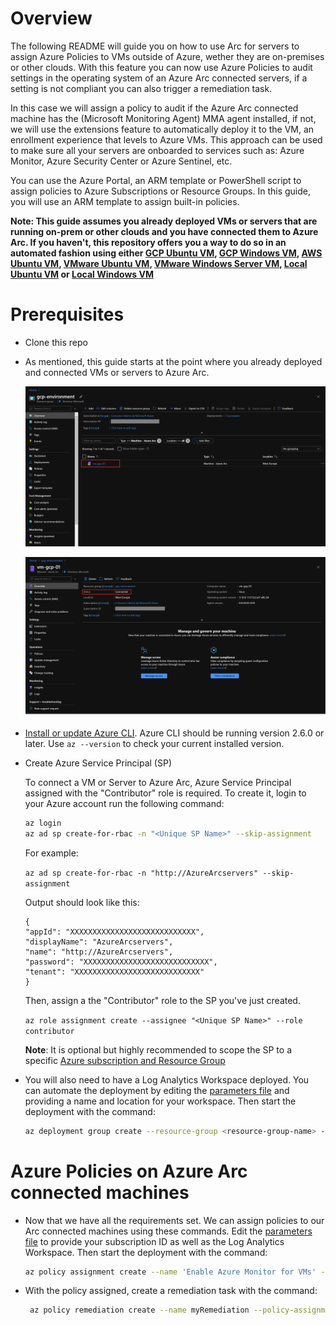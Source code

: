 # Overview

The following README will guide you on how to use Arc for servers to assign Azure Policies to VMs outside of Azure, wether they are on-premises or other clouds. With this feature you can now use Azure Policies to audit settings in the operating system of an Azure Arc connected servers, if a setting is not compliant you can also trigger a remediation task. 

In this case we will assign a policy to audit if the Azure Arc connected machine has the (Microsoft Monitoring Agent) MMA agent installed, if not, we will use the extensions feature to automatically deploy it to the VM, an enrollment experience that levels to Azure VMs. This approach can be used to make sure all your servers are onboarded to services such as: Azure Monitor, Azure Security Center or Azure Sentinel, etc. 

You can use the Azure Portal, an ARM template or PowerShell script to assign policies to Azure Subscriptions or Resource Groups. In this guide, you will use an ARM template to assign built-in policies. 

**Note: This guide assumes you already deployed VMs or servers that are running on-prem or other clouds and you have connected them to Azure Arc. If you haven't, this repository offers you a way to do so in an automated fashion using either [GCP Ubuntu VM](gcp_terraform_ubuntu.md), [GCP Windows VM](gcp_terraform_windows.md), [AWS Ubuntu VM](aws_terraform_ubuntu.md), [VMware Ubuntu VM](vmware_terraform_ubuntu.md), [VMware Windows Server VM](vmware_terraform_winsrv.md), [Local Ubuntu VM](local_vagrant_ubuntu.md) or [Local Windows VM](local_vagrant_windows.md)**

# Prerequisites

* Clone this repo

* As mentioned, this guide starts at the point where you already deployed and connected VMs or servers to Azure Arc.

    ![](../img/vm_policies/01.png)

    ![](../img/vm_policies/02.png)

  
* [Install or update Azure CLI](https://docs.microsoft.com/en-us/cli/azure/install-azure-cli?view=azure-cli-latest). Azure CLI should be running version 2.6.0 or later. Use ```az --version``` to check your current installed version.

* Create Azure Service Principal (SP)   

    To connect a VM or Server to Azure Arc, Azure Service Principal assigned with the "Contributor" role is required. To create it, login to your Azure account run the following command:

    ```bash
    az login
    az ad sp create-for-rbac -n "<Unique SP Name>" --skip-assignment
    ```

    For example:

    ```az ad sp create-for-rbac -n "http://AzureArcservers" --skip-assignment```

    Output should look like this:
    ```terminal
    {
    "appId": "XXXXXXXXXXXXXXXXXXXXXXXXXXXX",
    "displayName": "AzureArcservers",
    "name": "http://AzureArcservers",
    "password": "XXXXXXXXXXXXXXXXXXXXXXXXXXXX",
    "tenant": "XXXXXXXXXXXXXXXXXXXXXXXXXXXX"
    }
    ```

    Then, assign a the "Contributor" role to the SP you've just created.

    ```az role assignment create --assignee "<Unique SP Name>" --role contributor```
    
    **Note**: It is optional but highly recommended to scope the SP to a specific [Azure subscription and Resource Group](https://docs.microsoft.com/en-us/cli/azure/ad/sp?view=azure-cli-latest) 

* You will also need to have a Log Analytics Workspace deployed. You can automate the deployment by editing the [parameters file](../policies/arm/log_analytics-template.parameters.json) and providing a name and location for your workspace. Then start the deployment with the command: 

    ```bash
    az deployment group create --resource-group <resource-group-name> --template-file <path-to-template> --parameters <path-to-parametersfile>
    ```

# Azure Policies on Azure Arc connected machines

* Now that we have all the requirements set. We can assign policies to our Arc connected machines using these commands. Edit the [parameters file](../policies/arm/policy.json) to provide your subscription ID as well as the Log Analytics Workspace. Then start the deployment with the command: 

    ```bash
    az policy assignment create --name 'Enable Azure Monitor for VMs' --scope '/subscriptions/<subscription_id>/resourceGroups/<resource_group>' --policy-set-definition '55f3eceb-5573-4f18-9695-226972c6d74a' -p "<path_to_json>" --assign-identity --location "<region>"
    ```

* With the policy assigned, create a remediation task with the command: 

   ```bash
    az policy remediation create --name myRemediation --policy-assignment '/subscriptions/<subscriptionId>/providers/Microsoft.Authorization/policyAssignments/Enable Azure Monitor for VMs'
    ```
